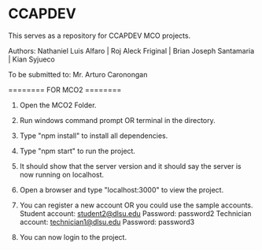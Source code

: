 # CCAPDEV
This serves as a repository for CCAPDEV MCO projects.

Authors: Nathaniel Luis Alfaro | Roj Aleck Friginal | Brian Joseph Santamaria | Kian Syjueco

To be submitted to: Mr. Arturo Caronongan

======== FOR MCO2 ========

1) Open the MCO2 Folder.

2) Run windows command prompt OR terminal in the directory.

3) Type "npm install" to install all dependencies.

4) Type "npm start" to run the project.

5) It should show that the server version and it should say the server is now running on localhost.

6) Open a browser and type "localhost:3000" to view the project.

7) You can register a new account OR you could use the sample accounts.
        Student account:    student2@dlsu.edu      Password: password2 
        Technician account: technician1@dlsu.edu   Password: password3
        
9) You can now login to the project.
